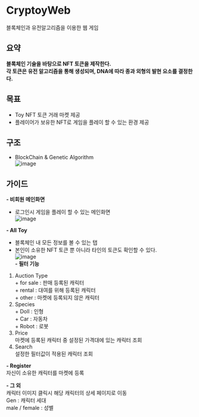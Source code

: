 # CryptoyWeb   
블록체인과 유전알고리즘을 이용한 웹 게임   

## 요약   
**블록체인 기술을 바탕으로 NFT 토큰을 제작한다.   
각 토큰은 유전 알고리즘을 통해 생성되며, DNA에 따라 종과 외형의 발현 요소를 결정한다.**   

## 목표   
- Toy NFT 토큰 거래 마켓 제공   
- 플레이어가 보유한 NFT로 게임을 플레이 할 수 있는 환경 제공   

## 구조   
- BlockChain & Genetic Algorithm   
![image](https://user-images.githubusercontent.com/29244603/125054425-27819800-e0e1-11eb-94ce-2b80eb5bcf1f.png)   

## 가이드   
**- 비회원 메인화면**   
  * 로그인시 게임을 플레이 할 수 있는 메인화면   
![image](https://user-images.githubusercontent.com/29244603/125058952-c14b4400-e0e5-11eb-9ca3-784bbffd6735.png)   

**- All Toy**   
  * 블록체인 내 모든 정보를 볼 수 있는 탭   
  * 본인이 소유한 NFT 토큰 뿐 아니라 타인의 토큰도 확인할 수 있다.   
![image](https://user-images.githubusercontent.com/29244603/125059154-fbb4e100-e0e5-11eb-8319-e655ae91a31e.png)   
**- 필터 기능**
  1. Auction Type   
    + for sale : 판매 등록된 캐릭터   
    + rental : 대여를 위해 등록된 캐릭터   
    + other : 마켓에 등록되지 않은 캐릭터   
  2. Species   
    + Doll : 인형   
    + Car : 자동차   
    + Robot : 로봇   
  3. Price   
    마켓에 등록된 캐릭터 중 설정된 가격대에 있는 캐릭터 조회   
  4. Search   
    설정한 필터값이 적용된 캐릭터 조회   

**- Register**   
  자신이 소유한 캐릭터를 마켓에 등록   
  
**- 그 외**   
  캐릭터 이미지 클릭시 해당 캐릭터의 상세 페이지로 이동   
  Gen : 캐릭터 세대   
  male / female : 성별   

